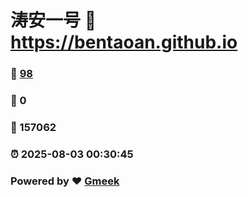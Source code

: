 # 涛安一号 :link: https://bentaoan.github.io 
### :page_facing_up: [98](https://bentaoan.github.io/tag.html) 
### :speech_balloon: 0 
### :hibiscus: 157062 
### :alarm_clock: 2025-08-03 00:30:45 
### Powered by :heart: [Gmeek](https://github.com/Meekdai/Gmeek)
